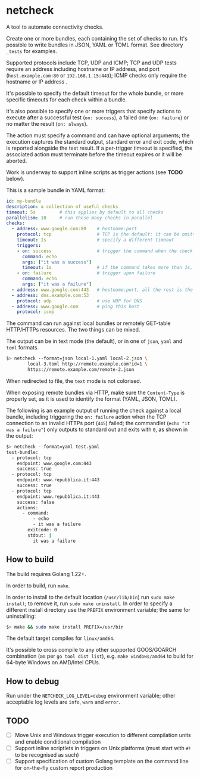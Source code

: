 # netcheck

A tool to automate connectivity checks.

Create one or more bundles, each containing the set of checks to run. It's possible to write bundles in JSON, YAML or TOML format. See directory `_tests` for examples.

Supported protocols include TCP, UDP and ICMP; TCP and UDP tests require an address including hostname or IP address, and port (`host.example.com:80` or `192.168.1.15:443`); ICMP checks only require the hostname or IP address .

It's possible to specify the default timeout for the whole bundle, or more specific timeouts for each check within a bundle.

It's also possible to specify one or more triggers that specify actions to execute after a successful test (`on: success`), a failed one (`on: failure`) or no matter the result (`on: always`).

The action must specify a command and can have optional arguments; the execution captures the standard output, standard error and exit code, which is reported alongside the test result. If a per-trigger timeout is specified, the associated action must terminate before the timeout expires or it will be aborted.

Work is underway to support inline scripts as trigger actions (see **TODO** below).

This is a sample bundle in YAML format:

```yaml
id: my-bundle 
description: a collection of useful checks
timeout: 5s         # this applies by default to all checks
parallelism: 10     # run these many checks in parallel
checks:
  - address: www.google.com:80    # hostname:port
    protocol: tcp                 # TCP is the default: it can be omitted (see below)
    timeout: 1s                   # specify a different timeout
    triggers:
    - on: success                 # trigger the command when the check is successful
      command: echo
      args: ["it was a success"]
      timeout: 1s                 # if the command takes more than 1s, abort
    - on: failure                 # trigger upon failure
      command: echo
      args: ["it was a failure"]
  - address: www.google.com:443   # hostname:port, all the rest is the default
  - address: dns.example.com:53
    protocol: udp                 # use UDP for DNS
  - address: www.google.com       # ping this host
    protocol: icmp
```

The command can run against local bundles or remotely GET-table HTTP/HTTPs resources. The two things can be mixed.

The output can be in text mode (the default), or in one of `json`, `yaml` and `toml` formats.

```bash
$> netcheck --format=json local-1.yaml local-2.json \
        local-3.toml http://remote.example.com?id=1 \
        https://remote.example.com/remote-2.json 
```
When redirected to file, the `text` mode is not colorised.

When exposing remote bundles via HTTP, make sure the `Content-Type` is properly set, as it is used to identify the format (YAML, JSON, TOML).

The following is an example output of running the check against a local bundle, including triggering the `on: failure` action when the TCP connection to an invalid HTTPs port (`445`) failed; the commandlet (`echo "it was a failure"`) only outputs to standard out and exits with `0`, as shown in the output:

```bash
$> netcheck --format=yaml test.yaml
test-bundle:
  - protocol: tcp
    endpoint: www.google.com:443
    success: true
  - protocol: tcp
    endpoint: www.repubblica.it:443
    success: true
  - protocol: tcp
    endpoint: www.repubblica.it:443
    success: false
    actions:
      - command:
          - echo
          - it was a failure
        exitcode: 0
        stdout: |
          it was a failure
```

## How to build

The build requires Golang 1.22+.

In order to build, run `make`.

In order to install to the default location (`/usr/lib/bin`) run `sudo make install`; to remove it, run `sudo make uninstall`.
In order to specify a different install directory use the `PREFIX` environment variable; the same for uninstalling:

```bash
$> make && sudo make install PREFIX=/usr/bin
```

The default target compiles for `linux/amd64`. 

It's possible to cross compile to any other supported GOOS/GOARCH combination (as per `go tool dist list`), e.g. `make windows/amd64` to build for 64-byte Windows on AMD/Intel CPUs.

## How to debug

Run under the `NETCHECK_LOG_LEVEL=debug` environment variable; other acceptable log levels are `info`, `warn` and `error`.

## TODO

- [ ] Move Unix and Windows trigger execution to different compilation units and enable conditional compilation
- [ ] Support inline scriptlets in triggers on Unix platforms (must start with `#!` to be recognised as such)
- [ ] Support specification of custom Golang template on the command line for on-the-fly custom report production